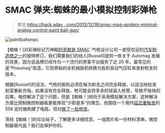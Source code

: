 # SMAC 弹夹:蜘蛛的最小模拟控制彩弹枪

> 原文:[https://hack aday . com/2013/12/18/smac-mag-spiders-minimal-analog-control-paint ball-gun/](https://hackaday.com/2013/12/18/smac-mag-spiders-minimal-analog-control-paintball-gun/)

![paintballsmac](../Images/397fd2ddc652229a9b7a1d29e584738b.png)

【蜘蛛！]对彩弹标记万神殿[的贡献是 SMAC](http://www.mcarterbrown.com/forums/custom-projects-custom-questions/72537-smac-mag-spider-s-minimal-analog-control.html) :气枪设计公司一直受欢迎的[汽车制造商之一](http://en.wikipedia.org/wiki/Automag_(paintball_marker))的独特修订。我们需要我们的线人[Russell]提供一些关于 Automag 发展的背景，因为该品牌已经作为一个流行的黑客平台服务了近 20 年。最常见的是“Pneumag”改造，它将原始的全机械扳机转换为扳机驱动气压缸来发射枪支的版本。

根据[Russell]的说法，气枪的扳机必须在每次射击之间完全释放，以适当地给发射室重新充电。如果没有完全释放，枪可能会将多余的球装入枪管，导致不愉快的后果。电控解决了这个问题，但是【蜘蛛！]倾向于采用模拟解决方案，这种解决方案比预制微控制器板更能体现“少即是多”的理念。他围绕一个用作[延迟重触发](http://home.cogeco.ca/~rpaisley4/LM555.html#27)的 556 定时器构建了电路，但对[做了一些修改](http://www.mcarterbrown.com/gallery/data/1070/SMACcircuit1.JPG)。

荡经【蜘蛛！]的论坛帖子，了解更多详细信息、一组图片和一份材料清单。微控制器替代品？我们会保护你的。